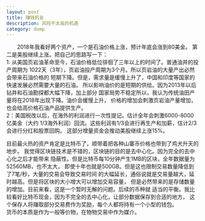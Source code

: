 ```yaml
---
layout: post
title: 赚钱机会
description: 风险不太高的机遇
category: dump
---
```


&emsp;&emsp;2018年我看好两个资产，一个是石油价格上涨，预计年底会涨到80美金。
第二是美股继续上涨。把自己的思路写一下：<br>
1: 从美国页岩油革命至今，石油价格低位徘徊了三年以上的时间了。普通油井的投产周期为
1022天（3年），页岩油投产周期为3个月。所以页岩油的大量产出必然会带来石油价格的
短期下降。但是，需求量是缓慢上升了，中国和印度等国家的快速发展必然需要大量的石油。
所以影响油价的是短期的供给。因为2013年以后钻井和石油勘探都大幅下降，加上部分
国家局势不稳定所以，我认为传统油田产量将在2018年出现下降。油价会缓慢上升，
价格的增加会刺激页岩油产量增加，也会给高价格石油产品提供生产。<br>
2：美国税改以后，在海外的利润进行一次性提记。估计全年会刺激6000-8000亿美金（大约
1/3海外利润）回流。这些利润有1/3会进行再生产和加薪，估计2/3会进行分红和股票回购。
这部分增量资金会推动美股继续上涨15%。<br>

目前最火热的资产肯定是比特币了，顺带着把各种山寨币价格也带到了鸡犬升天的地步。
我觉得区块链技术是不错的，区块链的目的是去中心化。因为完全的去中心化之后才能带来
隐蔽性。但是比特币每10分钟产生1MB的区块，全年数据量为52560MB，也不太大，
即使十年也就是500GB。但是这也限制交易数量降低到了7笔/秒，大量的交易会导致交易时间
的大幅延长，通俗说就是交易量越大，延时越高。但是将区块的大小增大可以增加交易容量，
但是必然带来的是存储数量的增加。目前来看，这是一个暂时无解的问题。后续的币种就
适当的平衡。我比较看好比特币现金，因为不完全的去中心化，让部分数据保存到合适的地方，
这个保存人将赚取部分交易费作为奖励，每个人都将持有一个小型的钱包。<br>
货币的本质是作为一般等价物，在物物交易中作为媒介。


